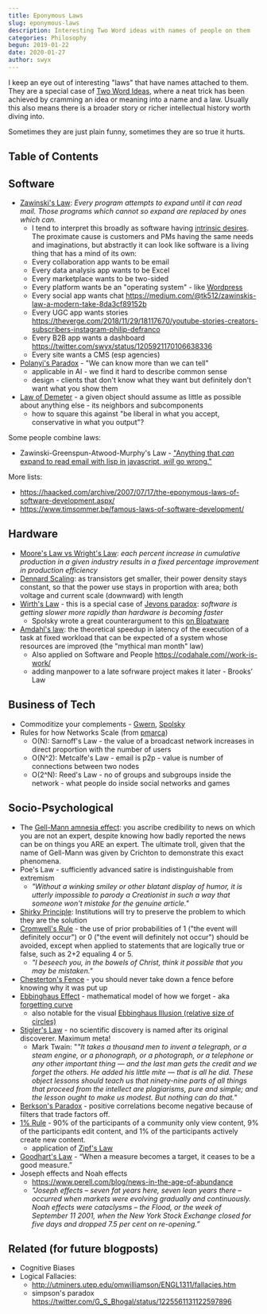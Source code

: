 ```yaml
---
title: Eponymous Laws
slug: eponymous-laws
description: Interesting Two Word ideas with names of people on them
categories: Philosophy
begun: 2019-01-22
date: 2020-01-27
author: swyx
---
```


I keep an eye out of interesting "laws" that have names attached to them. They are a special case of [Two Word Ideas](https://www.swyx.io/writing/two-words), where a neat trick has been achieved by cramming an idea or meaning into a name and a law. Usually this also means there is a broader story or richer intellectual history worth diving into.

Sometimes they are just plain funny, sometimes they are so true it hurts.

## Table of Contents

## Software


- [Zawinski's Law](https://en.wikipedia.org/wiki/Jamie_Zawinski#Principles): *Every program attempts to expand until it can read mail. Those programs which cannot so expand are replaced by ones which can.*
  - I tend to interpret this broadly as software having [intrinsic desires](https://twitter.com/swyx/status/1026614064674484224). The proximate cause is customers and PMs having the same needs and imaginations, but abstractly it can look like software is a living thing that has a mind of its own:
  - Every collaboration app wants to be email
  - Every data analysis app wants to be Excel
  - Every marketplace wants to be two-sided
  - Every platform wants be an "operating system" - like [Wordpress](https://rework.fm/open-source-and-power-with-matt-mullenweg/)
  - Every social app wants chat https://medium.com/@tk512/zawinskis-law-a-modern-take-8da3cf89152b
  - Every UGC app wants stories https://theverge.com/2018/11/29/18117670/youtube-stories-creators-subscribers-instagram-philip-defranco
  - Every B2B app wants a dashboard https://twitter.com/swyx/status/1205921170106638336
  - Every site wants a CMS (esp agencies)
- [Polanyi's Paradox](https://en.wikipedia.org/wiki/Polanyi%E2%80%99s_paradox) - "We can know more than we can tell"
  - applicable in AI - we find it hard to describe common sense
  - design - clients that don't know what they want but definitely don't want what you show them
- [Law of Demeter](https://en.wikipedia.org/wiki/Law_of_Demeter) - a given object should assume as little as possible about anything else - its neighbors and subcomponents
  - how to square this against "be liberal in what you accept, conservative in what you output"?
  
Some people combine laws: 

- Zawinski-Greenspun-Atwood-Murphy's Law - ["Anything that *can* expand to read email with lisp in javascript, *will* go wrong."](https://twitter.com/secretGeek/status/1116217143933063169)

More lists: 

- https://haacked.com/archive/2007/07/17/the-eponymous-laws-of-software-development.aspx/
- https://www.timsommer.be/famous-laws-of-software-development/

## Hardware

  - [Moore's Law vs Wright's Law](https://www.forbes.com/sites/jimhandy/2013/03/25/moores-law-vs-wrights-law/#162188f277d2): *each percent increase in cumulative production in a given industry results in a fixed percentage improvement in production efficiency*
  - [Dennard Scaling](https://en.wikipedia.org/wiki/Dennard_scaling): as transistors get smaller, their power density stays constant, so that the power use stays in proportion with area; both voltage and current scale (downward) with length
  - [Wirth's Law](https://en.wikipedia.org/wiki/Wirth%27s_law) - this is a special case of [Jevons paradox](https://en.wikipedia.org/wiki/Jevons_paradox): *software is getting slower more rapidly than hardware is becoming faster* 
    - Spolsky wrote a great counterargument to this [on Bloatware](https://www.joelonsoftware.com/2001/03/23/strategy-letter-iv-bloatware-and-the-8020-myth/)
  - [Amdahl's law](https://en.wikipedia.org/wiki/Amdahl%27s_law): the theoretical speedup in latency of the execution of a task at fixed workload that can be expected of a system whose resources are improved (the "mythical man month" law)
    - Also applied on Software and People https://codahale.com//work-is-work/
    - adding manpower to a late sofrware project makes it later - Brooks’ Law


## Business of Tech


  - Commoditize your complements - [Gwern](https://www.gwern.net/Complement), [Spolsky](https://www.joelonsoftware.com/2002/06/12/strategy-letter-v/)
  - Rules for how Networks Scale (from [pmarca](https://a16z.com/2019/12/16/starting-greatness-0-to-1-mosaic-netscape-marc-andreessen/))
    - O(N): Sarnoff's Law - the value of a broadcast network increases in direct proportion with the number of users
    - O(N^2): Metcalfe's Law - email is p2p - value is number of connections between two nodes
    - O(2^N): Reed's Law - no of groups and subgroups inside the network - what people do inside social networks and games

## Socio-Psychological

  - The [Gell-Mann amnesia effect](https://www.epsilontheory.com/gell-mann-amnesia/): you ascribe credibility to news on which you are not an expert, despite knowing how badly reported the news can be on things you ARE an expert. The ultimate troll, given that the name of Gell-Mann was given by Crichton to demonstrate this exact phenomena.
  - Poe's Law - sufficiently advanced satire is indistinguishable from extremism
    - *"Without a winking smiley or other blatant display of humor, it is utterly impossible to parody a Creationist in such a way that someone won't mistake for the genuine article."*
  - [Shirky Principle](https://kk.org/thetechnium/the-shirky-prin/): Institutions will try to preserve the problem to which they are the solution
  - [Cromwell's Rule](https://en.wikipedia.org/wiki/Cromwell's_rule) -  the use of prior probabilities of 1 ("the event will definitely occur") or 0 ("the event will definitely not occur") should be avoided, except when applied to statements that are logically true or false, such as 2+2 equaling 4 or 5.
    - *"I beseech you, in the bowels of Christ, think it possible that you may be mistaken."*
  - [Chesterton's Fence](https://florentcrivello.com/index.php/2019/09/04/the-efficiency-destroying-magic-of-tidying-up/) - you should never take down a fence before knowing why it was put up
  - [Ebbinghaus Effect](https://www.psychestudy.com/cognitive/memory/ebbinghaus-forgetting-curve) - mathematical model of how we forget - aka [forgetting curve](https://en.wikipedia.org/wiki/Forgetting_curve)
    - also notable for the visual [Ebbinghaus Illusion (relative size of circles)](https://en.wikipedia.org/wiki/Ebbinghaus_illusion)
  - [Stigler's Law](https://en.wikipedia.org/wiki/Stigler's_law_of_eponymy) - no scientific discovery is named after its original discoverer. Maximum meta!
    - Mark Twain: "*"It takes a thousand men to invent a telegraph, or a steam engine, or a phonograph, or a photograph, or a telephone or any other important thing — and the last man gets the credit and we forget the others. He added his little mite — that is all he did. These object lessons should teach us that ninety-nine parts of all things that proceed from the intellect are plagiarisms, pure and simple; and the lesson ought to make us modest. But nothing can do that.*"
  - [Berkson's Paradox](https://twitter.com/MWStory/status/1205486677369786369?s=20) - positive correlations become negative because of filters that trade factors off.
  - [1% Rule](https://en.wikipedia.org/wiki/1%25_rule_(Internet_culture)) -  90% of the participants of a community only view content, 9% of the participants edit content, and 1% of the participants actively create new content.
    - application of [Zipf's Law](https://en.wikipedia.org/wiki/Zipf%27s_law)
  - [Goodhart's Law](https://medium.com/@coffeeandjunk/campbells-law-goodhart-s-law-when-you-are-measuring-to-fail-c6c64923ad7) - “When a measure becomes a target, it ceases to be a good measure.” 
  - Joseph effects and Noah effects
    - https://www.perell.com/blog/news-in-the-age-of-abundance
    - *"Joseph effects – seven fat years here, seven lean years there – occurred when markets were evolving gradually and continuously. Noah effects were cataclysms – the Flood, or the week of September 11 2001, when the New York Stock Exchange closed for five days and dropped 7.5 per cent on re-opening.”*

## Related (for future blogposts)

- Cognitive Biases
- Logical Fallacies:
  - http://utminers.utep.edu/omwilliamson/ENGL1311/fallacies.htm
  - simpson's paradox https://twitter.com/G_S_Bhogal/status/1225561131122597896

